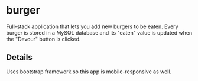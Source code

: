 # burger

Full-stack application that lets you add new burgers to be eaten.  Every burger is stored in a MySQL database and its "eaten" value is updated when the "Devour" button is clicked.  

## Details

Uses bootstrap framework so this app is mobile-responsive as well.
